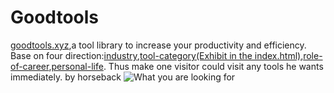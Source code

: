 # Goodtools
<a href="goodtools.xyz">goodtools.xyz<a>,a tool library to increase your productivity and efficiency.
Base on four direction:<a href="/cn/i/industry.html">industry<a>,<a href="/cn/index.html">tool-category(Exhibit in the index.html)<a>,<a href="/cn/r/rolecategory.html">role-of-career<a>,<a href="/cn/p/#">personal-life<a>.
Thus make one visitor could visit any tools he wants immediately.
by horseback
<img src="http://www.tool321.com/img/IMG_0357.JPG" alt="What you are looking for"/>

